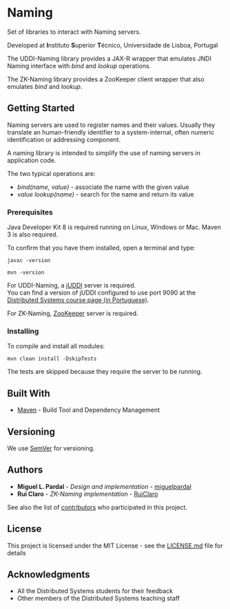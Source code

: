 # Naming 

Set of libraries to interact with Naming servers.

Developed at **I**nstituto **S**uperior **T**écnico, Universidade de Lisboa, Portugal

The UDDI-Naming library provides a JAX-R wrapper that emulates JNDI Naming interface with _bind_ and _lookup_ operations.

The ZK-Naming library provides a ZooKeeper client wrapper that also emulates _bind_ and _lookup_.


## Getting Started

Naming servers are used to register names and their values.
Usually they translate an human-friendly identifier to a system-internal, often numeric identification or addressing component.

A naming library is intended to simplify the use of naming servers in application code.

The two typical operations are:

* _bind(name, value)_ - associate the name with the given value
* _value lookup(name)_ - search for the name and return its value
 

### Prerequisites

Java Developer Kit 8 is required running on Linux, Windows or Mac.
Maven 3 is also required.

To confirm that you have them installed, open a terminal and type:

```
javac -version

mvn -version
```

For UDDI-Naming, a [jUDDI](https://juddi.apache.org/) server is required.  
You can find a version of jUDDI configured to use port 9090 at the [Distributed Systems course page (in Portuguese)](http://disciplinas.tecnico.ulisboa.pt/leic-sod/2017-2018/labs/software/index.html).

For ZK-Naming, [ZooKeeper](https://zookeeper.apache.org/) server is required.


### Installing

To compile and install all modules:

```
mvn clean install -DskipTests
```

The tests are skipped because they require the server to be running.


<!--
## Deployment

Add additional notes about how to deploy this on a live system
-->

## Built With

* [Maven](https://maven.apache.org/) - Build Tool and Dependency Management

<!--
## Contributing

Please read [CONTRIBUTING.md](https://gist.github.com/PurpleBooth/b24679402957c63ec426) for details on our code of conduct, and the process for submitting pull requests to us.
-->


## Versioning

We use [SemVer](http://semver.org/) for versioning. 

<!--
For the versions available, see the [tags on this repository](https://github.com/your/project/tags). 
-->

## Authors

* **Miguel L. Pardal** - *Design and implementation* - [miguelpardal](https://github.com/miguelpardal)
* **Rui Claro** - *ZK-Naming implementation* - [RuiClaro](https://github.com/RuiClaro)

See also the list of [contributors](https://github.com/tecnico-distsys/naming/contributors) who participated in this project.

## License

This project is licensed under the MIT License - see the [LICENSE.md](LICENSE.md) file for details

## Acknowledgments

* All the Distributed Systems students for their feedback
* Other members of the Distributed Systems teaching staff

